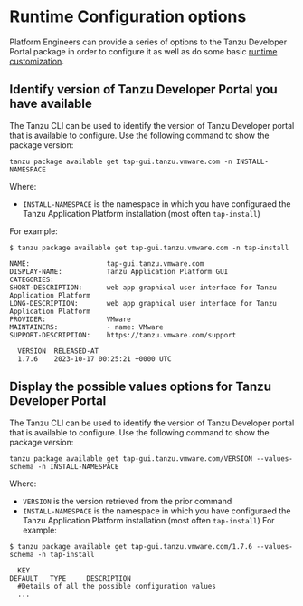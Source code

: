 # Runtime Configuration options

Platform Engineers can provide a series of options to the Tanzu Developer Portal package in order to configure it as well as do some basic [runtime customization](./customize/customize-portal.hbs.md).

## <a id="identify"></a> Identify version of Tanzu Developer Portal you have available

The Tanzu CLI can be used to identify the version of Tanzu Developer portal that is available to configure. Use the following command to show the package version:
```
tanzu package available get tap-gui.tanzu.vmware.com -n INSTALL-NAMESPACE
```

Where:

- `INSTALL-NAMESPACE` is the namespace in which you have configuraed the Tanzu Application Platform installation (most often `tap-install`)

For example:

```shell
$ tanzu package available get tap-gui.tanzu.vmware.com -n tap-install

NAME:                   tap-gui.tanzu.vmware.com
DISPLAY-NAME:           Tanzu Application Platform GUI
CATEGORIES:
SHORT-DESCRIPTION:      web app graphical user interface for Tanzu Application Platform
LONG-DESCRIPTION:       web app graphical user interface for Tanzu Application Platform
PROVIDER:               VMware
MAINTAINERS:            - name: VMware
SUPPORT-DESCRIPTION:    https://tanzu.vmware.com/support

  VERSION  RELEASED-AT
  1.7.6    2023-10-17 00:25:21 +0000 UTC
```

## <a id="values-schema"></a> Display the possible values options for Tanzu Developer Portal

The Tanzu CLI can be used to identify the version of Tanzu Developer portal that is available to configure. Use the following command to show the package version:
```
tanzu package available get tap-gui.tanzu.vmware.com/VERSION --values-schema -n INSTALL-NAMESPACE
```

Where:

- `VERSION` is the version retrieved from the prior command
- `INSTALL-NAMESPACE` is the namespace in which you have configuraed the Tanzu Application Platform installation (most often `tap-install`)
For example:

```shell
$ tanzu package available get tap-gui.tanzu.vmware.com/1.7.6 --values-schema -n tap-install

  KEY                                                                 DEFAULT   TYPE     DESCRIPTION
  #Details of all the possible configuration values
  ...
```